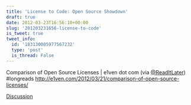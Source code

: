 ```yaml
---
title: 'License to Code: Open Source Showdown'
draft: true
date: 2012-03-23T16:56:10+00:00
slug: '201203231656-license-to-code'
is_tweet: true
tweet_info:
  id: '183130005977567232'
  type: 'post'
  is_thread: False
---
```




Comparison of Open Source Licenses | e1ven dot com (via [@ReadItLater](https://x.com/ReadItLater)) #longreads <http://e1ven.com/2012/03/21/comparison-of-open-source-licenses/>

[Discussion](https://x.com/sytelus/status/183130005977567232)
